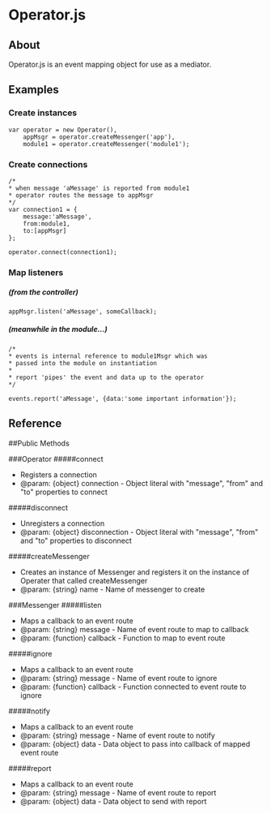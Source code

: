 Operator.js
===========

## About

Operator.js is an event mapping object for use as a mediator.  

## Examples

### Create instances

```
var operator = new Operator(),
	appMsgr = operator.createMessenger('app'),
	module1 = operator.createMessenger('module1');

```

### Create connections

```
/*
* when message 'aMessage' is reported from module1
* operator routes the message to appMsgr
*/
var connection1 = {
	message:'aMessage',
	from:module1,
	to:[appMsgr]
};

operator.connect(connection1);

```

### Map listeners
##### (from the controller)

```
appMsgr.listen('aMessage', someCallback);

```

##### (meanwhile in the module...)

```
/*
* events is internal reference to module1Msgr which was
* passed into the module on instantiation
*
* report 'pipes' the event and data up to the operator
*/

events.report('aMessage', {data:'some important information'});

```

## Reference

##Public Methods

###Operator
#####connect
 - Registers a connection
 - @param: {object} connection - Object literal with "message", "from" and "to" properties to connect
 

#####disconnect
 - Unregisters a connection
 - @param: {object} disconnection - Object literal with "message", "from" and "to" properties to disconnect


#####createMessenger
 - Creates an instance of Messenger and registers it on the instance of Operater that called createMessenger
 - @param: {string} name - Name of messenger to create


###Messenger
#####listen
 - Maps a callback to an event route
 - @param: {string} message - Name of event route to map to callback
 - @param: {function} callback - Function to map to event route


#####ignore
 - Maps a callback to an event route
 - @param: {string} message - Name of event route to ignore
 - @param: {function} callback - Function connected to event route to ignore


#####notify
 - Maps a callback to an event route
 - @param: {string} message - Name of event route to notify
 - @param: {object} data - Data object to pass into callback of mapped event route


#####report
 - Maps a callback to an event route
 - @param: {string} message - Name of event route to report
 - @param: {object} data - Data object to send with report
